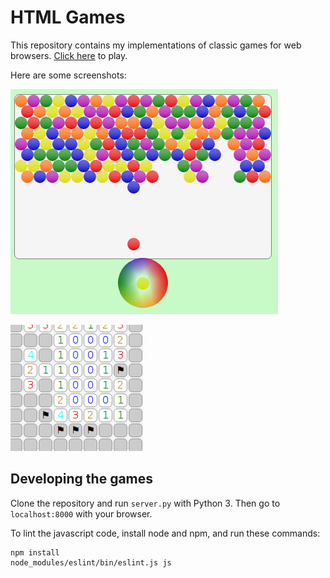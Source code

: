 # HTML Games

This repository contains my implementations of classic games for web
browsers. [Click here](https://akuli.github.io/html-games/) to play.

Here are some screenshots:

![Bubble shooter screenshot.](screenshots/bubbleshooter.png)

![Minesweeper screenshot.](screenshots/minesweeper.png)


## Developing the games

Clone the repository and run `server.py` with Python 3. Then go to
`localhost:8000` with your browser.

To lint the javascript code, install node and npm, and run these commands:

    npm install
    node_modules/eslint/bin/eslint.js js
